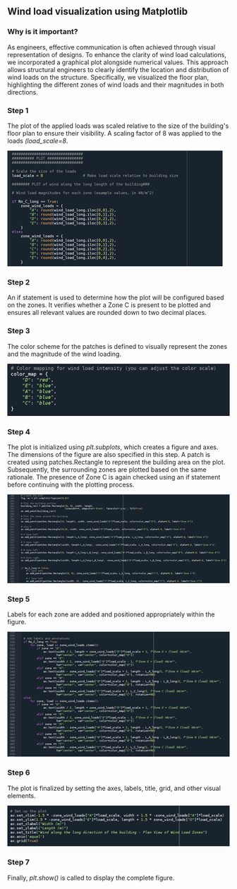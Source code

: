## Wind load visualization using Matplotlib <br>

### Why is it important?
As engineers, effective communication is often achieved through visual representation of designs. To enhance the clarity of wind load calculations, we incorporated a graphical plot alongside numerical values. This approach allows structural engineers to clearly identify the location and distribution of wind loads on the structure. Specifically, we visualized the floor plan, highlighting the different zones of wind loads and their magnitudes in both directions.<br>
### Step 1
The plot of the applied loads was scaled relative to the size of the building's floor plan to ensure their visibility. A scaling factor of 8 was applied to the loads _(load_scale=8_.<br>

![Picture 1](https://github.com/FrederikJM/BIManalyst_g_28/blob/main/A4/Picture1.png)
### Step 2
An if statement is used to determine how the plot will be configured based on the zones. It verifies whether a Zone C is present to be plotted and ensures all relevant values are rounded down to two decimal places.<br>
### Step 3
The color scheme for the patches is defined to visually represent the zones and the magnitude of the wind loading.<br>

![Picture 2](https://github.com/FrederikJM/BIManalyst_g_28/blob/main/A4/Picture2.png)
### Step 4
The plot is initialized using _plt.subplots_, which creates a figure and axes. The dimensions of the figure are also specified in this step.
A patch is created using patches.Rectangle to represent the building area on the plot. Subsequently, the surrounding zones are plotted based on the same rationale. The presence of Zone C is again checked using an if statement before continuing with the plotting process.<br>

![Picture 3](https://github.com/FrederikJM/BIManalyst_g_28/blob/main/A4/Picture3.png)
### Step 5
Labels for each zone are added and positioned appropriately within the figure.<br>

![Picture 4](https://github.com/FrederikJM/BIManalyst_g_28/blob/main/A4/Picture4.png)
### Step 6
The plot is finalized by setting the axes, labels, title, grid, and other visual elements.<br>

![Picture 5](https://github.com/FrederikJM/BIManalyst_g_28/blob/main/A4/Picture5.png)
### Step 7
Finally, _plt.show()_ is called to display the complete figure.<br>


